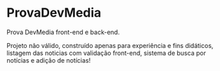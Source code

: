 # ProvaDevMedia
Prova DevMedia front-end e back-end.

Projeto não válido, construído apenas para experiência e fins didáticos, listagem das noticias com validação front-end, sistema de busca por notícias e adição de notícias!
